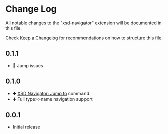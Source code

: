 # Change Log

All notable changes to the "xsd-navigator" extension will be documented in this file.

Check [Keep a Changelog](http://keepachangelog.com/) for recommendations on how to structure this file.

## 0.1.1

* 🔧 Jump issues

## 0.1.0

* ➕ [XSD Navigator: Jump to](#xsd-navigator.jumpTo) command
* ➕  Full type>>name navigation support

## 0.0.1

- Initial release